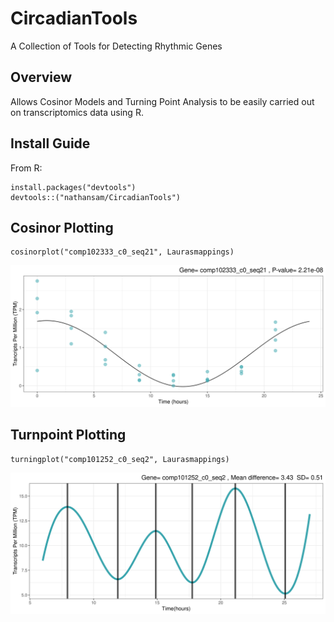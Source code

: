 # CircadianTools
A Collection of Tools for Detecting Rhythmic Genes
## Overview
Allows Cosinor Models and Turning Point Analysis to be easily carried out on transcriptomics data using R. 
## Install Guide
From R:
```{r}
install.packages("devtools")
devtools::("nathansam/CircadianTools")
```
## Cosinor Plotting
```{r}
cosinorplot("comp102333_c0_seq21", Laurasmappings)
```
![](cosinorex.png)


## Turnpoint Plotting
```{r}
turningplot("comp101252_c0_seq2", Laurasmappings)
```
![](turnpointex.png)


